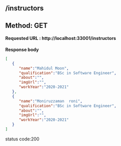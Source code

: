 
## /instructors

## Method: GET



#### Requested URL : http://localhost:33001/instructors<br>



**Response body**
```json
[
   {
      "name":"Mahidul Moon",
      "qualification":"BSc in Software Engineer",
      "about":"",
      "imgUrl":"",
      "workYear":"2020-2021"
   },
   {
      "name":"Moniruzzaman  roni",
      "qualification":"BSc in Software Engineer",
      "about":"",
      "imgUrl":"",
      "workYear":"2020-2021"
   }
]
```

status code:200

